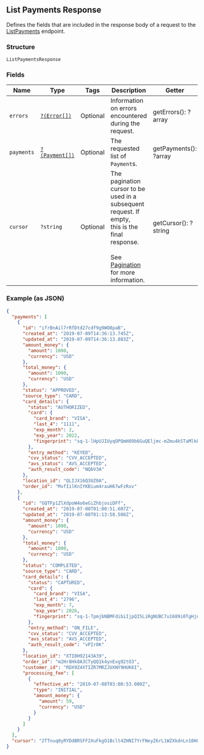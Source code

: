 ## List Payments Response

Defines the fields that are included in the response body of
a request to the [ListPayments](#endpoint-payments-listpayments) endpoint.

### Structure

`ListPaymentsResponse`

### Fields

| Name | Type | Tags | Description | Getter | Setter |
|  --- | --- | --- | --- | --- | --- |
| `errors` | [`?(Error[])`](/doc/models/error.md) | Optional | Information on errors encountered during the request. | getErrors(): ?array | setErrors(?array errors): void |
| `payments` | [`?(Payment[])`](/doc/models/payment.md) | Optional | The requested list of `Payment`s. | getPayments(): ?array | setPayments(?array payments): void |
| `cursor` | `?string` | Optional | The pagination cursor to be used in a subsequent request. If empty,<br>this is the final response.<br><br>See [Pagination](https://developer.squareup.com/docs/basics/api101/pagination) for more information. | getCursor(): ?string | setCursor(?string cursor): void |

### Example (as JSON)

```json
{
  "payments": [
    {
      "id": "ifrBnAil7rRfDtd27cdf9g9WO8paB",
      "created_at": "2019-07-09T14:36:13.745Z",
      "updated_at": "2019-07-09T14:36:13.883Z",
      "amount_money": {
        "amount": 1000,
        "currency": "USD"
      },
      "total_money": {
        "amount": 1000,
        "currency": "USD"
      },
      "status": "APPROVED",
      "source_type": "CARD",
      "card_details": {
        "status": "AUTHORIZED",
        "card": {
          "card_brand": "VISA",
          "last_4": "1111",
          "exp_month": 2,
          "exp_year": 2022,
          "fingerprint": "sq-1-lHpUJIUyqOPQmH89b6GuQEljmc-mZmu4kSTaMlkLDkJI7NVjAl4Zirn2sk3OeyVKVA"
        },
        "entry_method": "KEYED",
        "cvv_status": "CVV_ACCEPTED",
        "avs_status": "AVS_ACCEPTED",
        "auth_result_code": "NQbV3A"
      },
      "location_id": "QLIJX16Q3UZ0A",
      "order_id": "MvfIilKnIYKBium4rauH67wFzRxv"
    },
    {
      "id": "GQTFp1ZlXdpoW4o6eGiZhbjosiDFf",
      "created_at": "2019-07-08T01:00:51.607Z",
      "updated_at": "2019-07-08T01:13:58.508Z",
      "amount_money": {
        "amount": 1000,
        "currency": "USD"
      },
      "total_money": {
        "amount": 1000,
        "currency": "USD"
      },
      "status": "COMPLETED",
      "source_type": "CARD",
      "card_details": {
        "status": "CAPTURED",
        "card": {
          "card_brand": "VISA",
          "last_4": "2796",
          "exp_month": 7,
          "exp_year": 2026,
          "fingerprint": "sq-1-TpmjbNBMFdibiIjpQI5LiRgNUBC7u1689i0TgHjnlyHEWYB7tnn-K4QbW4ttvtaqXw"
        },
        "entry_method": "ON_FILE",
        "cvv_status": "CVV_ACCEPTED",
        "avs_status": "AVS_ACCEPTED",
        "auth_result_code": "vPIr0K"
      },
      "location_id": "XTI0H92143A39",
      "order_id": "m2Hr8Hk8A3CTyQQ1k4ynExg92tO3",
      "customer_id": "RDX9Z4XTIZR7MRZJUXNY9HUK6I",
      "processing_fee": [
        {
          "effective_at": "2019-07-08T03:00:53.000Z",
          "type": "INITIAL",
          "amount_money": {
            "amount": 59,
            "currency": "USD"
          }
        }
      ]
    }
  ],
  "cursor": "2TTnuq0yRYDdBRSFF2XuFkgO1Bclt4ZHNI7YrFNeyZ6rL1WZXkdnLn10H8fBIwFKdKW1Af6ifRa"
}
```


